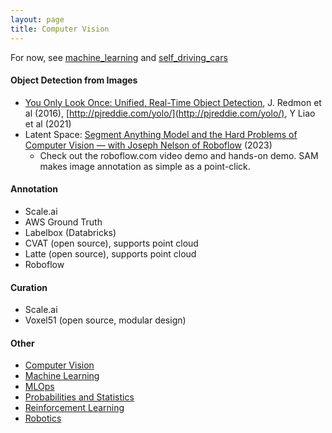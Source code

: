 ```yaml
---
layout: page
title: Computer Vision
---
```

For now, see [machine_learning](machine_learning.md) and [self_driving_cars](self_driving_cars.md)

#### Object Detection from Images
* [You Only Look Once: Unified, Real-Time Object Detection](https://arxiv.org/pdf/1506.02640v5.pdf), J. Redmon et al (2016), [http://pjreddie.com/yolo/](http://pjreddie.com/yolo/), Y Liao et al (2021)
* Latent Space: [Segment Anything Model and the Hard Problems of Computer Vision — with Joseph Nelson of Roboflow](https://www.latent.space/p/segment-anything-roboflow#details) (2023)
  * Check out the roboflow.com video demo and hands-on demo. SAM makes image annotation as simple as a point-click.


#### Annotation
* Scale.ai
* AWS Ground Truth
* Labelbox (Databricks)
* CVAT (open source), supports point cloud
* Latte (open source), supports point cloud
* Roboflow

#### Curation
* Scale.ai
* Voxel51 (open source, modular design)

#### Other
* [Computer Vision](computer_vision.md)
* [Machine Learning](machine_learning.md)
* [MLOps](mlops.md)
* [Probabilities and Statistics](probabilities_and_statistics.md)
* [Reinforcement Learning](reinforcement_learning.md)
* [Robotics](robotics.md)
